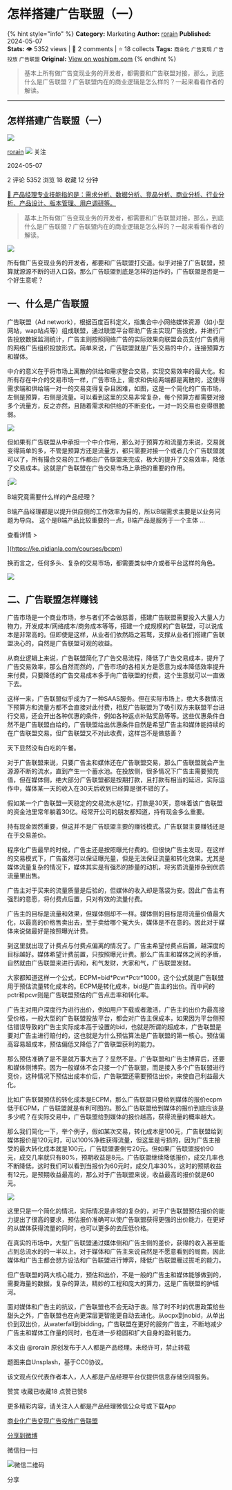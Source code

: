 # 怎样搭建广告联盟（一）
{% hint style="info" %}
**Category:** Marketing
**Author:** [rorain](https://www.woshipm.com/u/53207)
**Published:** 2024-05-07  
**Stats:** 👁️ 5352 views | 💬 2 comments | ⭐ 18 collects
**Tags:** `商业化` `广告变现` `广告投放` `广告联盟`
**Original:** [View on woshipm.com](https://www.woshipm.com/marketing/6044925.html)
{% endhint %}
> 基本上所有做广告变现业务的开发者，都需要和广告联盟对接，那么，到底什么是广告联盟？广告联盟内在的商业逻辑是怎么样的？一起来看看作者的解读。

---

## 怎样搭建广告联盟（一）

[![](https://image.woshipm.com/wp-files/2015/10/QQ截图20151006085848.png!/both/72x72)](https://www.woshipm.com/u/53207)

[rorain](https://www.woshipm.com/u/53207) ![](https://static.woshipm.com/tag/1101_1@2x.png) 关注

2024-05-07

2 评论 5352 浏览 18 收藏 12 分钟

[🔗 产品经理专业技能指的是：需求分析、数据分析、竞品分析、商业分析、行业分析、产品设计、版本管理、用户调研等。](https://ke.qidianla.com/courses/90pm)

> 基本上所有做广告变现业务的开发者，都需要和广告联盟对接，那么，到底什么是广告联盟？广告联盟内在的商业逻辑是怎么样的？一起来看看作者的解读。

![](https://image.woshipm.com/2023/04/14/85dbf876-daa1-11ed-9b82-00163e0b5ff3.png)

所有做广告变现业务的开发者，都要和广告联盟打交道。似乎对接了广告联盟，预算就源源不断的进入口袋。那么广告联盟到底是怎样的运作的，广告联盟是否是一个好生意呢？

## 一、什么是广告联盟

广告联盟（Ad network），根据百度百科定义，指集合中小网络媒体资源（如小型网站，wap站点等）组成联盟，通过联盟平台帮助广告主实现广告投放，并进行广告投放数据监测统计，广告主则按照网络广告的实际效果向联盟会员支付广告费用的网络广告组织投放形式。简单来说，广告联盟就是广告交易的中介，连接预算方和媒体。

中介的意义在于将市场上离散的供给和需求整合交易，实现交易效率的最大化。和所有存在中介的交易市场一样，广告市场上，需求和供给两端都是离散的，这使得需求端和供给端一对一的交易变得复杂且困难，如图，这是一个简化的广告市场，左侧是预算，右侧是流量。可以看到这里的交易非常复杂，每个预算方都需要对接多个流量方，反之亦然，且随着需求和供给的不断变化，一对一的交易也变得很脆弱。

![](https://image.woshipm.com/wp-files/2024/05/glxKzvJEryPi10u2yCuG.png)

但如果有广告联盟从中承担一个中介作用，那么对于预算方和流量方来说，交易就变得简单的多，不管是预算方还是流量方，都只需要对接一个或者几个广告联盟就可以了，所有撮合交易的工作都由广告联盟来完成，极大的提升了交易效率，降低了交易成本。这就是广告联盟在广告交易市场上承担的重要的作用。

[![](https://image.woshipm.com/2023/08/02/f7cafd68-30e3-11ee-9da3-00163e0b5ff3.png)

B端究竟需要什么样的产品经理？

B端产品经理都是以提升供应侧的工作效率为目的，所以B端需求主要是以业务问题为导向。 这个是B端产品比较重要的一点，B端产品是服务于一个主体 ...

查看详情 >

](https://ke.qidianla.com/courses/bcpm)

换而言之，任何多头、复杂的交易市场，都需要类似中介或者平台这样的角色。

![](https://image.woshipm.com/wp-files/2024/05/7za2H3UZCtVKbGWUSl76.png)

## 二、广告联盟怎样赚钱

广告市场是一个商业市场，参与者们不会做慈善，搭建广告联盟需要投入大量人力物力，开发成本/网络成本/商务成本等等，搭建一个成规模的广告联盟，可以说成本是非常高的。但即使是这样，从业者们依然趋之若鹜，支撑从业者们搭建广告联盟决心的，自然是广告联盟可观的收益。

从商业逻辑上来说，广告联盟简化了广告交易流程，降低了广告交易成本，提升了广告交易效率，那么自然而然的，广告市场的各相关方是愿意为成本降低效率提升来付费，只要降低的广告交易成本多于向广告联盟的付费，这个生意就可以一直做下去。

这样一来，广告联盟似乎成为了一种SAAS服务。但在实际市场上，绝大多数情况下预算方和流量方都不会直接对此付费，相反广告联盟为了吸引双方来联盟平台进行交易，还会开出各种优惠的条件，例如各种返点补贴奖励等等。这些优惠条件自然不是广告联盟白给的，广告联盟给出优惠条件自然是希望广告主和媒体能持续的在广告联盟交易。但广告联盟又不对此收费，这样岂不是做慈善？

天下显然没有白吃的午餐。

对于广告联盟来说，只要广告主和媒体还在广告联盟交易，那么广告联盟就会产生源源不断的流水，直到产生一个蓄水池。在投放侧，很多情况下广告主需要预充值，但在媒体侧，绝大部分广告联盟都是按期打款，且打款有相当的延迟，实际运作中，媒体某一天的收入在30天后收到已经算是很不错的了。

假如某一个广告联盟一天稳定的交易流水是1亿，打款是30天，意味着该广告联盟的资金池里常年躺着30亿。经常开公司的朋友都知道，持有现金多么重要。

持有现金固然重要，但这并不是广告联盟主要的赚钱模式。广告联盟主要赚钱还是在于交易差价。

程序化广告最早的时候，广告主还是按照曝光付费的。但很快广告主发现，在这样的交易模式下，广告虽然可以保证曝光量，但是无法保证流量和转化效果。尤其是媒体流量复杂的情况下，媒体其实是有强烈的掺量的动机，将劣质流量掺杂到优质流量里出售。

广告主对于买来的流量质量是后验的，但媒体的收入却是落袋为安。因此广告主有强烈的意愿，将付费点后置，只对有效的流量付费。

广告主的目标是流量和效果，但媒体侧却不一样。媒体侧的目标是将流量价值最大化，以最高的价格售卖出去，至于卖给哪个冤大头，媒体是不在意的。因此对于媒体来说做最好是按照曝光计费。

到这里就出现了计费点与付费点偏离的情况了。广告主希望付费点后置，越深度的目标越好。媒体希望计费前置，只按照曝光计费。那么广告主和媒体之间的矛盾，自然就由广告联盟来进行调和，和气发财，大家和气，广告联盟发财。

大家都知道这样一个公式，ECPM=bid\*Pcvr\*Pctr\*1000，这个公式就是广告联盟用于预估流量转化成本的。ECPM是转化成本，bid是广告主的出价。而中间的pctr和pcvr则是广告联盟预估的广告点击率和转化率。

广告主对用户深度行为进行出价，例如用户下载或者激活，广告主的出价为最高接受价格，一般大型的广告联盟投放平台，都会对广告主保成本，如果因为平台侧预估错误导致的广告主实际成本高于设置的bid，也就是所谓的超成本，广告联盟是要对广告主进行赔付的，这也就是为什么预估算法是广告联盟的第一核心。预估偏高容易超成本，预估偏低又降低了广告联盟获利的能力。

那么预估准确了是不是就万事大吉了？显然不是。广告联盟和广告主博弈后，还要和媒体侧博弈。因为一般媒体不会只接一个广告联盟，而是接入多个广告联盟进行竞价，这种情况下预估出成本价后，广告联盟还需要预估出价，来使自己利益最大化。

比如广告联盟预估的转化成本是ECPM，那么广告联盟只要给到媒体的报价ecpm低于ECPM，广告联盟就是有利可图的。那么广告联盟给到媒体的报价到底应该是多少呢？在实际交易中，广告联盟给到媒体的报价越高，获得流量的概率越大。

那么我们简化一下，举个例子，假如某次交易，转化成本是100元，广告联盟给到媒体报价是120元时，可以100%净胜获得流量，但这里是亏损的，因为广告主接受的最大转化成本就是100元，广告联盟要倒亏20元。但如果广告联盟报价90元，成交几率就只有80%，预期收益是8元。广告联盟继续降低报价，成交几率也不断降低，这时我们可以看到当报价为60元时，成交几率30%，这时的预期收益有12元，是预期收益最高的，那么对于广告联盟来说，收益最高的报价就是60元。

![](https://image.woshipm.com/2024/05/06/cb13ef7c-0ba9-11ef-91b1-00163e0b5ff3.png)

这里只是一个简化的情况，实际情况是非常的复杂的，对于广告联盟预估报价的能力提出了很高的要求，预估报价准确可以使广告联盟获得更强的出价能力，在更好的从媒体获得流量的同时，也可以更多的去压低价格。

在真实的市场中，大型广告联盟通过媒体侧和广告主侧的差价，获得的收入甚至能占到总流水的的一半以上。对于媒体和广告主来说自然是不愿意看到的局面，因此媒体和广告主都会想方设法和广告联盟进行博弈，降低广告联盟雁过拔毛的能力。

但广告联盟的两大核心能力，预估和出价，不是一般的广告主和媒体能够做到的，需要海量的数据，复杂的算法，精妙的工程和庞大的算力，这是广告联盟的护城河。

面对媒体和广告主的抗议，广告联盟也不会无动于衷。除了时不时的优惠政策给些甜头之外，广告联盟也在向更深层更智能更自动去进化。从ocpx到nobid，从单出价到双出价，从waterfall到bidding，广告联盟在更好的服务广告主，不断地减少广告主和媒体工作量的同时，也在进一步稳固和扩大自身的盈利能力。

本文由 @rorain 原创发布于人人都是产品经理。未经许可，禁止转载

题图来自Unsplash，基于CC0协议。

该文观点仅代表作者本人，人人都是产品经理平台仅提供信息存储空间服务。

赞赏 收藏已收藏18 点赞已赞8

更多精彩内容，请关注人人都是产品经理微信公众号或下载App

[商业化](https://www.woshipm.com/tag/%e5%95%86%e4%b8%9a%e5%8c%96)[广告变现](https://www.woshipm.com/tag/%e5%b9%bf%e5%91%8a%e5%8f%98%e7%8e%b0)[广告投放](https://www.woshipm.com/tag/%e5%b9%bf%e5%91%8a%e6%8a%95%e6%94%be)[广告联盟](https://www.woshipm.com/tag/%e5%b9%bf%e5%91%8a%e8%81%94%e7%9b%9f)

[分享到微博](https://service.weibo.com/share/share.php?appkey=2775287854&title=怎样搭建广告联盟（一）&url=https://www.woshipm.com/marketing/6044925.html&pic=https://image.woshipm.com/2023/04/14/85dbf876-daa1-11ed-9b82-00163e0b5ff3.png)

微信扫一扫

![微信二维码](https://api.pwmqr.com/qrcode/create/?url=https://www.woshipm.com/marketing/6044925.html)

分享